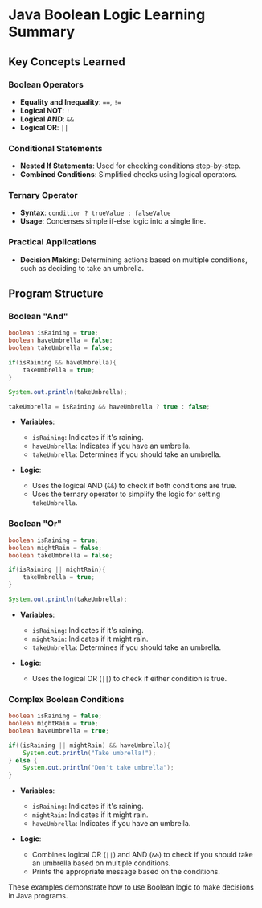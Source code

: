 # Java Boolean Logic Learning Summary


## Key Concepts Learned

### Boolean Operators

- **Equality and Inequality**: `==`, `!=`
- **Logical NOT**: `!`
- **Logical AND**: `&&`
- **Logical OR**: `||`

### Conditional Statements

- **Nested If Statements**: Used for checking conditions step-by-step.
- **Combined Conditions**: Simplified checks using logical operators.

### Ternary Operator

- **Syntax**: `condition ? trueValue : falseValue`
- **Usage**: Condenses simple if-else logic into a single line.

### Practical Applications

- **Decision Making**: Determining actions based on multiple conditions, such as deciding to take an umbrella.

## Program Structure

### Boolean "And"

```java
boolean isRaining = true;
boolean haveUmbrella = false;
boolean takeUmbrella = false;

if(isRaining && haveUmbrella){
    takeUmbrella = true;
}

System.out.println(takeUmbrella);

takeUmbrella = isRaining && haveUmbrella ? true : false;
```

- **Variables**: 
  - `isRaining`: Indicates if it's raining.
  - `haveUmbrella`: Indicates if you have an umbrella.
  - `takeUmbrella`: Determines if you should take an umbrella.

- **Logic**:
  - Uses the logical AND (`&&`) to check if both conditions are true.
  - Uses the ternary operator to simplify the logic for setting `takeUmbrella`.

### Boolean "Or"

```java
boolean isRaining = true;
boolean mightRain = false;
boolean takeUmbrella = false;

if(isRaining || mightRain){
    takeUmbrella = true;
}

System.out.println(takeUmbrella);
```

- **Variables**:
  - `isRaining`: Indicates if it's raining.
  - `mightRain`: Indicates if it might rain.
  - `takeUmbrella`: Determines if you should take an umbrella.

- **Logic**:
  - Uses the logical OR (`||`) to check if either condition is true.

### Complex Boolean Conditions

```java
boolean isRaining = false;
boolean mightRain = true;
boolean haveUmbrella = true;

if((isRaining || mightRain) && haveUmbrella){
    System.out.println("Take umbrella!");
} else {
    System.out.println("Don't take umbrella");
}
```

- **Variables**:
  - `isRaining`: Indicates if it's raining.
  - `mightRain`: Indicates if it might rain.
  - `haveUmbrella`: Indicates if you have an umbrella.

- **Logic**:
  - Combines logical OR (`||`) and AND (`&&`) to check if you should take an umbrella based on multiple conditions.
  - Prints the appropriate message based on the conditions.
  

These examples demonstrate how to use Boolean logic to make decisions in Java programs.